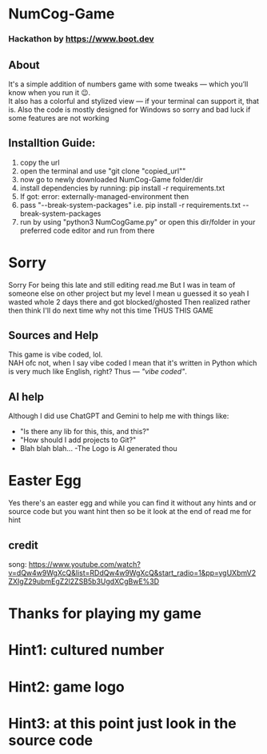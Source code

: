 # NumCog-Game

### Hackathon by https://www.boot.dev

## About  
It's a simple addition of numbers game with some tweaks — which you’ll know when you run it 😉.  
It also has a colorful and stylized view — if your terminal can support it, that is.
Also the code is mostly designed for Windows so sorry and bad luck if some features are not working


## Installtion Guide:
 1. copy the url
 2. open the terminal and use "git clone "copied_url""
 3. now go to newly downloaded NumCog-Game folder/dir
 4. install dependencies by running: pip install -r requirements.txt
 5. If got: error: externally-managed-environment then
 6. pass "--break-system-packages" i.e. pip install -r requirements.txt --break-system-packages
 7. run by using "python3 NumCogGame.py" or open this dir/folder in your preferred code editor and run from there

# Sorry 
Sorry For being this late and still editing read.me
But I was in team of someone else on other project but my level I mean u guessed it so yeah I wasted whole 2 days there and got blocked/ghosted
Then realized rather then think I'll do next time why not this time THUS THIS GAME


## Sources and Help  
This game is vibe coded, lol.  
NAH ofc not, when I say vibe coded I mean that it's written in Python which is very much like English, right? Thus — *"vibe coded"*.

## AI help
Although I did use ChatGPT and Gemini to help me with things like:  
- "Is there any lib for this, this, and this?"  
- "How should I add projects to Git?"  
- Blah blah blah...
-The Logo is AI generated thou

# Easter Egg
Yes there's an easter egg and while you can find it without any hints and or source code but you want hint then so be it look at the end of read me for hint

## credit
song: https://www.youtube.com/watch?v=dQw4w9WgXcQ&list=RDdQw4w9WgXcQ&start_radio=1&pp=ygUXbmV2ZXIgZ29ubmEgZ2l2ZSB5b3UgdXCgBwE%3D


# Thanks for playing my game 

# Hint1: cultured number
# Hint2: game logo

# Hint3: at this point just look in the source code
